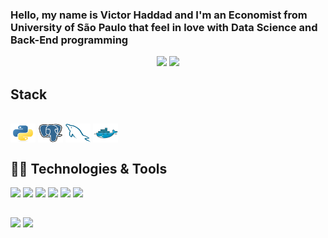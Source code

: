 ### Hello, my name is Victor Haddad and I'm an Economist from University of São Paulo that feel in love with Data Science and Back-End programming

<div align="center">
  <img height="140em" src="https://github-readme-stats.vercel.app/api?username=VictorGHaddad&show_icons=true&theme=dark&include_all_commits=true&count_private=true"/>
  <img height="140em" src="https://github-readme-stats.vercel.app/api/top-langs/?username=VictorGHaddad&layout=compact&langs_count=8&theme=dark"/>
</div>


## Stack
<div style="display: inline_block">  
<div style="display: inline_block"><br>
  <img align="center" alt="Python" height="30" width="40" src="https://raw.githubusercontent.com/devicons/devicon/master/icons/python/python-original.svg">
  <img align="center" alt="Postgre" height="30" width="40" src="https://raw.githubusercontent.com/devicons/devicon/master/icons/postgresql/postgresql-original.svg">
  <img align="center" alt="Mysql" height="30" width="40" src="https://raw.githubusercontent.com/devicons/devicon/master/icons/mysql/mysql-original.svg">
  <img align="center" alt="Docker" height="30" width="40" src="https://raw.githubusercontent.com/devicons/devicon/master/icons/docker/docker-original.svg">
 <div style="display: inline_block">  
</div>
</div>
</div>
  
## 👨‍💻 Technologies & Tools
![](https://img.shields.io/badge/OS-Linux-informational?style=flat&logo=linux&logoColor=white&color=lightgrey)
![](https://img.shields.io/badge/Code-Python-informational?style=flat&logo=python&logoColor=white&color=346e9f)
![](https://img.shields.io/badge/Framework-Django-informational?style=flat&logo=django&logoColor=white&color=0076c6)
![](https://img.shields.io/badge/Database-MySql-informational?style=flat&logo=mysql&logoColor=white&color=00618a)
![](https://img.shields.io/badge/Database-PostgreSQL-informational?style=flat&logo=postgresql&logoColor=white&color=00618a)
![](https://img.shields.io/badge/Tools-Docker-informational?style=flat&logo=docker&logoColor=white&color=2496ed)
##
  
  ##
 
  <a href = "mailto:victor.goulart.haddad@gmail.com"><img src="https://img.shields.io/badge/-Gmail-%23333?style=for-the-badge&logo=gmail&logoColor=white" target="_blank"></a>
  <a href="[https://www.linkedin.com/in/victor-haddad-070a88aa](https://www.linkedin.com/in/victor-haddad-070a88aa/)" target="_blank"><img src="https://img.shields.io/badge/-LinkedIn-%230077B5?style=for-the-badge&logo=linkedin&logoColor=white" target="_blank"></a> 
 
 
</div>
